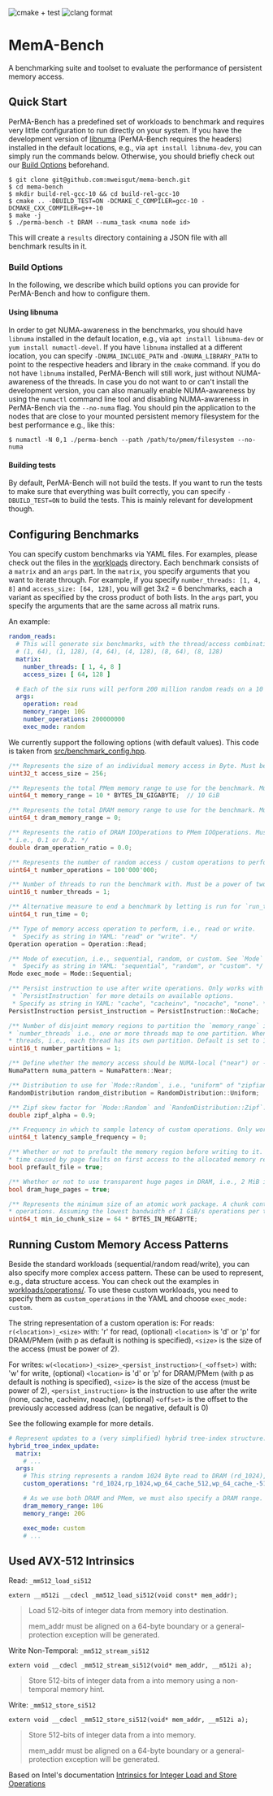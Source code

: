![cmake + test](https://github.com/mweisgut/mema-bench/actions/workflows/cmake.yml/badge.svg) ![clang format](https://github.com/mweisgut/mema-bench/actions/workflows/clang-format.yml/badge.svg)

# MemA-Bench

A benchmarking suite and toolset to evaluate the performance of persistent memory access.

## Quick Start
PerMA-Bench has a predefined set of workloads to benchmark and requires very little configuration to run directly on
your system.
If you have the development version of [libnuma](https://github.com/numactl/numactl) (PerMA-Bench requires the headers)
installed in the default locations, e.g., via `apt install libnuma-dev`, you can simply run the commands below.
Otherwise, you should briefly check out our [Build Options](#build-options) beforehand.

```shell script
$ git clone git@github.com:mweisgut/mema-bench.git
$ cd mema-bench
$ mkdir build-rel-gcc-10 && cd build-rel-gcc-10
$ cmake .. -DBUILD_TEST=ON -DCMAKE_C_COMPILER=gcc-10 -DCMAKE_CXX_COMPILER=g++-10
$ make -j
$ ./perma-bench -t DRAM --numa_task <numa node id>
```

This will create a `results` directory containing a JSON file with all benchmark results in it.

### Build Options
In the following, we describe which build options you can provide for PerMA-Bench and how to configure them.

#### Using libnuma
In order to get NUMA-awareness in the benchmarks, you should have `libnuma` installed in the default location, e.g.,
via `apt install libnuma-dev` or `yum install numactl-devel`.
If you have `libnuma` installed at a different location, you can specify `-DNUMA_INCLUDE_PATH` and `-DNUMA_LIBRARY_PATH`
to point to the respective headers and library in the `cmake` command.
If you do not have `libnuma` installed, PerMA-Bench will still work, just without NUMA-awareness of the threads.
In case you do not want to or can't install the development version, you can also manually enable NUMA-awareness by
using the `numactl` command line tool and disabling NUMA-awareness in PerMA-Bench via the `--no-numa` flag.
You should pin the application to the nodes that are close to your mounted persistent memory filesystem for the best performance e.g., like this:

```shell script
$ numactl -N 0,1 ./perma-bench --path /path/to/pmem/filesystem --no-numa
```

#### Building tests
By default, PerMA-Bench will not build the tests.
If you want to run the tests to make sure that everything was built correctly, you can specify `-DBUILD_TEST=ON` to
build the tests.
This is mainly relevant for development though.

## Configuring Benchmarks
You can specify custom benchmarks via YAML files.
For examples, please check out the files in the [workloads](workloads/) directory.
Each benchmark consists of a `matrix` and an `args` part.
In the `matrix`, you specify arguments that you want to iterate through.
For example, if you specify `number_threads: [1, 4, 8]` and `access_size: [64, 128]`, you will get 3x2 = 6 benchmarks, each a variant as specified by the cross product of both lists.
In the `args` part, you specify the arguments that are the same across all matrix runs.

An example:
```yaml
random_reads:
  # This will generate six benchmarks, with the thread/access combinations:
  # (1, 64), (1, 128), (4, 64), (4, 128), (8, 64), (8, 128)
  matrix:
    number_threads: [ 1, 4, 8 ]
    access_size: [ 64, 128 ]

  # Each of the six runs will perform 200 million random reads on a 10 GiB memory range.
  args:
    operation: read
    memory_range: 10G
    number_operations: 200000000
    exec_mode: random
```

We currently support the following options (with default values).
This code is taken from [src/benchmark_config.hpp](src/benchmark_config.hpp).
```cpp
/** Represents the size of an individual memory access in Byte. Must be a power of two. */
uint32_t access_size = 256;

/** Represents the total PMem memory range to use for the benchmark. Must be a multiple of `access_size`. */
uint64_t memory_range = 10 * BYTES_IN_GIGABYTE;  // 10 GiB

/** Represents the total DRAM memory range to use for the benchmark. Must be a multiple of `access_size`. */
uint64_t dram_memory_range = 0;

/** Represents the ratio of DRAM IOOperations to PMem IOOperations. Must only contain one digit after decimal point,
* i.e., 0.1 or 0.2. */
double dram_operation_ratio = 0.0;

/** Represents the number of random access / custom operations to perform. Can *not* be set for sequential access. */
uint64_t number_operations = 100'000'000;

/** Number of threads to run the benchmark with. Must be a power of two. */
uint16_t number_threads = 1;

/** Alternative measure to end a benchmark by letting is run for `run_time` seconds. */
uint64_t run_time = 0;

/** Type of memory access operation to perform, i.e., read or write.
 *  Specify as string in YAML: "read" or "write". */
Operation operation = Operation::Read;

/** Mode of execution, i.e., sequential, random, or custom. See `Mode` for all options.
 *  Specify as string in YAML: "sequential", "random", or "custom". */
Mode exec_mode = Mode::Sequential;

/** Persist instruction to use after write operations. Only works with `Operation::Write`. See
 * `PersistInstruction` for more details on available options.
 * Specify as string in YAML: "cache", "cacheinv", "nocache", "none". */
PersistInstruction persist_instruction = PersistInstruction::NoCache;

/** Number of disjoint memory regions to partition the `memory_range` into. Must be 0 or a divisor of
* `number_threads` i.e., one or more threads map to one partition. When set to 0, it is equal to the number of
* threads, i.e., each thread has its own partition. Default is set to 1.  */
uint16_t number_partitions = 1;

/** Define whether the memory access should be NUMA-local ("near") or -remote ("far"). */
NumaPattern numa_pattern = NumaPattern::Near;

/** Distribution to use for `Mode::Random`, i.e., "uniform" of "zipfian". */
RandomDistribution random_distribution = RandomDistribution::Uniform;

/** Zipf skew factor for `Mode::Random` and `RandomDistribution::Zipf`. */
double zipf_alpha = 0.9;

/** Frequency in which to sample latency of custom operations. Only works in combination with `Mode::Custom`. */
uint64_t latency_sample_frequency = 0;

/** Whether or not to prefault the memory region before writing to it. If set to false, the benchmark will include the
* time caused by page faults on first access to the allocated memory region. */
bool prefault_file = true;

/** Whether or not to use transparent huge pages in DRAM, i.e., 2 MiB instead of regular 4 KiB pages. */
bool dram_huge_pages = true;

/** Represents the minimum size of an atomic work package. A chunk contains chunk_size / access_size number of
* operations. Assuming the lowest bandwidth of 1 GiB/s operations per thread, 64 MiB is a ~60 ms execution unit. */
uint64_t min_io_chunk_size = 64 * BYTES_IN_MEGABYTE;
```

## Running Custom Memory Access Patterns
Beside the standard workloads (sequential/random read/write), you can also specify more complex access pattern.
These can be used to represent, e.g., data structure access.
You can check out the examples in [workloads/operations/](workloads/operations/).
To use these custom workloads, you need to specify them as `custom_operations` in the YAML and choose `exec_mode: custom`.

The string representation of a custom operation is:
For reads: `r(<location>)_<size>`
with:
 'r' for read,
 (optional) `<location>` is 'd' or 'p' for DRAM/PMem (with p as default is nothing is specified),
 `<size>` is the size of the access (must be power of 2).

For writes: `w(<location>)_<size>_<persist_instruction>(_<offset>)`
with:
 'w' for write,
 (optional) `<location>` is 'd' or 'p' for DRAM/PMem (with p as default is nothing is specified),
 `<size>` is the size of the access (must be power of 2),
 `<persist_instruction>` is the instruction to use after the write (none, cache, cacheinv, noache),
 (optional) `<offset>` is the offset to the previously accessed address (can be negative, default is 0)

See the following example for more details.

```yaml
# Represent updates to a (very simplified) hybrid tree-index structure.
hybrid_tree_index_update:
  matrix:
    # ...
  args:
    # This string represents a random 1024 Byte read to DRAM (rd_1024), followed by a dependent (pointer-chasing) 1024 Byte read to PMem (rp_1024). It the performs a 64 Byte write 512 Bytes into the previously read 1024 Byte (wp_64_cache_512), followed by the same write at the beginning pf the initial 1024 Byte (specified via _-512).
    custom_operations: "rd_1024,rp_1024,wp_64_cache_512,wp_64_cache_-512"

    # As we use both DRAM and PMem, we must also specify a DRAM range.
    dram_memory_range: 10G
    memory_range: 20G

    exec_mode: custom
    # ...
```
## Used AVX-512 Intrinsics

Read: `_mm512_load_si512`
```
extern __m512i __cdecl _mm512_load_si512(void const* mem_addr);
```

>Load 512-bits of integer data from memory into destination.
>
>mem_addr must be aligned on a 64-byte boundary or a general-protection exception will be generated.

Write Non-Temporal: `_mm512_stream_si512`
```
extern void __cdecl _mm512_stream_si512(void* mem_addr, __m512i a);
```
>Store 512-bits of integer data from a into memory using a non-temporal memory hint.

Write: `_mm512_store_si512`
```
extern void __cdecl _mm512_store_si512(void* mem_addr, __m512i a);
```
>Store 512-bits of integer data from a into memory.
>
>mem_addr must be aligned on a 64-byte boundary or a general-protection exception will be generated.

Based on Intel's documentation [Intrinsics for Integer Load and Store Operations](https://www.intel.com/content/www/us/en/docs/cpp-compiler/developer-guide-reference/2021-8/intrinsics-for-integer-load-and-store-operations.html)
